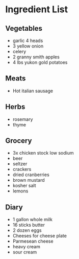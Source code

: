 # Ingredient List

## Vegetables

* garlic 4 heads
* 3 yellow onion
* celery
* 2 granny smith apples
* 4 lbs yukon gold potatoes

## Meats

* Hot italian sausage

## Herbs

* rosemary
* thyme

## Grocery

* 3x chicken stock low sodium 
* beer
* seltzer
* crackers
* dried cranberries
* brown mustard
* kosher salt
* lemons

## Diary

* 1 gallon whole milk
* 16 sticks butter
* 2 dozen eggs
* Cheeses for cheese plate
* Parmesean cheese
* heavy cream
* sour cream
